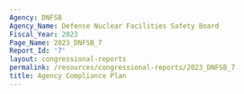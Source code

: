 ```yaml
---
Agency: DNFSB
Agency_Name: Defense Nuclear Facilities Safety Board
Fiscal_Year: 2023
Page_Name: 2023_DNFSB_7
Report_Id: '7'
layout: congressional-reports
permalink: /resources/congressional-reports/2023_DNFSB_7
title: Agency Compliance Plan
---
```

